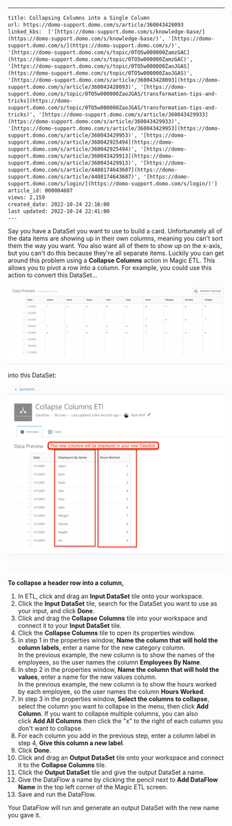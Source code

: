 ---
    title: Collapsing Columns into a Single Column
    url: https://domo-support.domo.com/s/article/360043428093
    linked_kbs:  ['[https://domo-support.domo.com/s/knowledge-base/](https://domo-support.domo.com/s/knowledge-base/)', '[https://domo-support.domo.com/s/](https://domo-support.domo.com/s/)', '[https://domo-support.domo.com/s/topic/0TO5w000000ZamzGAC](https://domo-support.domo.com/s/topic/0TO5w000000ZamzGAC)', '[https://domo-support.domo.com/s/topic/0TO5w000000ZaoJGAS](https://domo-support.domo.com/s/topic/0TO5w000000ZaoJGAS)', '[https://domo-support.domo.com/s/article/360043428093](https://domo-support.domo.com/s/article/360043428093)', '[https://domo-support.domo.com/s/topic/0TO5w000000ZaoJGAS/transformation-tips-and-tricks](https://domo-support.domo.com/s/topic/0TO5w000000ZaoJGAS/transformation-tips-and-tricks)', '[https://domo-support.domo.com/s/article/360043429933](https://domo-support.domo.com/s/article/360043429933)', '[https://domo-support.domo.com/s/article/360043429953](https://domo-support.domo.com/s/article/360043429953)', '[https://domo-support.domo.com/s/article/360042925494](https://domo-support.domo.com/s/article/360042925494)', '[https://domo-support.domo.com/s/article/360043429913](https://domo-support.domo.com/s/article/360043429913)', '[https://domo-support.domo.com/s/article/4408174643607](https://domo-support.domo.com/s/article/4408174643607)', '[https://domo-support.domo.com/s/login/](https://domo-support.domo.com/s/login/)']
    article_id: 000004607
    views: 2,159
    created_date: 2022-10-24 22:16:00
    last updated: 2022-10-24 22:41:00
    ---



Say you have a DataSet you want to use to build a card. Unfortunately all of the data items are showing up in their own columns, meaning you can't sort them the way you want. You also want all of them to show up on the x-axis, but you can't do this because they're all separate items. Luckily you can get around this problem using a **Collapse Columns** action in Magic ETL. This allows you to pivot a row into a column. For example, you could use this action to convert this DataSet...  
   
![df_column_collapse_1.png](df_column_collapse_1.png)


into this DataSet:


![df_column_collapse_2.png](df_column_collapse_2.png)


**To collapse a header row into a column,**


1. In ETL, click and drag an **Input DataSet** tile onto your workspace.
2. Click the **Input DataSet** tile, search for the DataSet you want to use as your input, and click **Done**.
3. Click and drag the **Collapse Columns** tile into your workspace and connect it to your **Input DataSet** tile.
4. Click the **Collapse Columns** tile to open its properties window.
5. In step 1 in the properties window, **Name the column that will hold the column labels**, enter a name for the new category column.  
 In the previous example, the new column is to show the names of the employees, so the user names the column **Employees By Name**.
6. In step 2 in the properties window, **Name the column that will hold the values**, enter a name for the new values column.   
 In the previous example, the new column is to show the hours worked by each employee, so the user names the column **Hours Worked**.
7. In step 3 in the properties window, **Select the columns to collapse**, select the column you want to collapse in the menu, then click **Add Column**. If you want to collapse multiple columns, you can also click **Add All Columns** then click the "x" to the right of each column you don't want to collapse.
8. For each column you add in the previous step, enter a column label in step 4, **Give this column a new label**.
9. Click **Done**.
10. Click and drag an **Output DataSet** tile onto your workspace and connect it to the **Collapse Columns** tile.
11. Click the **Output DataSet** tile and give the output DataSet a name.
12. Give the DataFlow a name by clicking the pencil next to **Add DataFlow Name** in the top left corner of the Magic ETL screen.
13. Save and run the DataFlow.


Your DataFlow will run and generate an output DataSet with the new name you gave it.  

